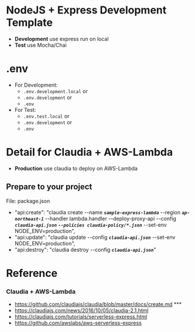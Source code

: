 # NodeJS + Express Development Template

- **Development** use express run on local
- **Test** use Mocha/Chai

# .env
- For Development: 
    - `.env.development.local` or
    - `.env.development` or 
    - `.env`
- For Test:
    - `.env.test.local` or 
    - `.env.development` or 
    - `.env`

# Detail for Claudia + AWS-Lambda

- **Production** use claudia to deploy on AWS-Lambda

## Prepare to your project
File: package.json
- "api:create": "claudia create --name **_`sample-express-lambda`_** --region **_`ap-northeast-1`_** --handler lambda.handler --deploy-proxy-api --config **_`claudia-api.json`_** **_`--policies claudia-policy/*.json`_** --set-env NODE_ENV=production",
- "api:update": "claudia update --config **_`claudia-api.json`_** --set-env NODE_ENV=production",
- "api:destroy": "claudia destroy --config **_`claudia-api.json`_**"


# Reference

### Claudia + AWS-Lambda
- https://github.com/claudiajs/claudia/blob/master/docs/create.md ***
- https://claudiajs.com/news/2016/10/05/claudia-2.1.html
- https://claudiajs.com/tutorials/serverless-express.html
- https://github.com/awslabs/aws-serverless-express
